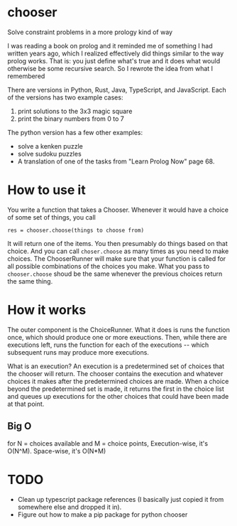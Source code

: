 # chooser
Solve constraint problems in a more prology kind of way

I was reading a book on prolog and it reminded me of something I had written years ago, which I realized
effectively did things similar to the way prolog works. That is: you just define what's true and it does
what would otherwise be some recursive search. So I rewrote the idea from what I remembered

There are versions in Python, Rust, Java, TypeScript, and JavaScript. Each of the versions has two example cases:
1. print solutions to the 3x3 magic square
2. print the binary numbers from 0 to 7

The python version has a few other examples:
* solve a kenken puzzle
* solve sudoku puzzles
* A translation of one of the tasks from "Learn Prolog Now" page 68.

# How to use it
You write a function that takes a Chooser. Whenever it would have a choice of some set of things, you call
```
res = chooser.choose(things to choose from)
```
It will return one of the items. You then presumably do things based on that choice. And you can call
`choser.choose` as many times as you need to make choices. The ChooserRunner will make sure that your function
is called for all possible combinations of the choices you make. What you pass to `chooser.choose` shoud be the
same whenever the previous choices return the same thing.

# How it works
The outer component is the ChoiceRunner. What it does is runs the function once, which should produce one
or more exeuctions. Then, while there are executions left, runs the function for each of the executions -- which
subsequent runs may produce more executions.

What is an execution? An execution is a predetermined set of choices that the chooser will return. The chooser contains
the execution and whatever choices it makes after the predetermined choices are made. When a choice beyond the
predetermined set is made, it returns the first in the choice list and queues up executions for the other choices that
could have been made at that point.

## Big O
for N = choices available and M = choice points, Execution-wise, it's O(N^M). Space-wise, it's O(N*M)

# TODO
* Clean up typescript package references (I basically just copied it from somewhere else and dropped it in).
* Figure out how to make a pip package for python chooser

